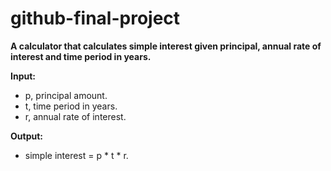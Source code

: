 # github-final-project
**A calculator that calculates simple interest given principal, annual rate of interest and time period in years.**

**Input:**
 - p, principal amount.
 - t, time period in years.
-  r, annual rate of interest.

**Output:**
  - simple interest = p * t * r.
